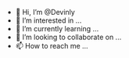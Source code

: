 - 👋 Hi, I’m @Devinly
- 👀 I’m interested in ...
- 🌱 I’m currently learning ...
- 💞️ I’m looking to collaborate on ...
- 📫 How to reach me ...

<!---
Devinly/Devinly is a ✨ special ✨ repository because its `README.md` (this file) appears on your GitHub profile.
You can click the Preview link to take a look at your changes.
--->
